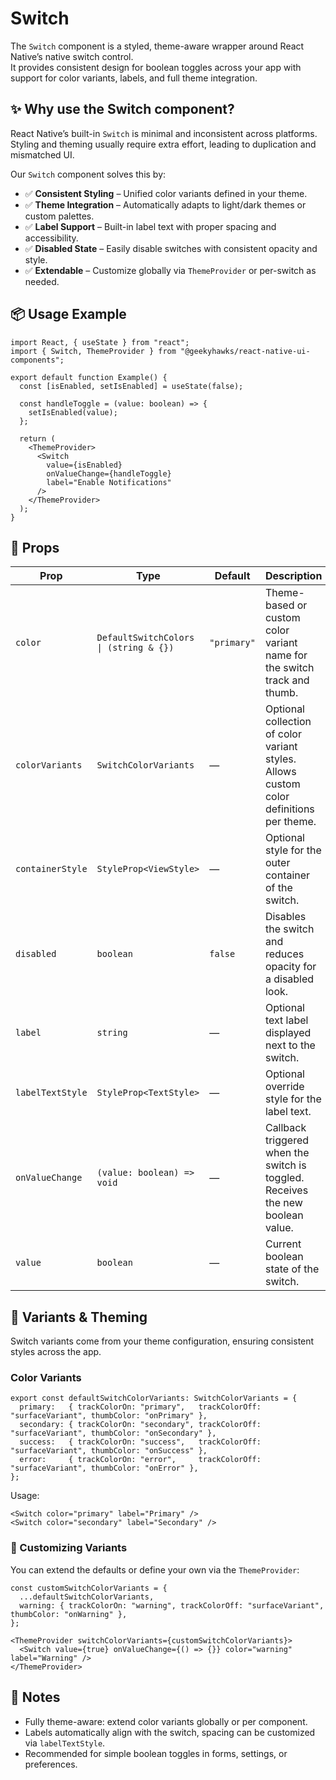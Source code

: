 # Switch

The `Switch` component is a styled, theme-aware wrapper around React Native’s native switch control.  
It provides consistent design for boolean toggles across your app with support for color variants, labels, and full theme integration.

## ✨ Why use the Switch component?

React Native’s built-in `Switch` is minimal and inconsistent across platforms.  
Styling and theming usually require extra effort, leading to duplication and mismatched UI.

Our `Switch` component solves this by:

- ✅ **Consistent Styling** – Unified color variants defined in your theme.  
- ✅ **Theme Integration** – Automatically adapts to light/dark themes or custom palettes.  
- ✅ **Label Support** – Built-in label text with proper spacing and accessibility.  
- ✅ **Disabled State** – Easily disable switches with consistent opacity and style.  
- ✅ **Extendable** – Customize globally via `ThemeProvider` or per-switch as needed.  


## 📦 Usage Example

```tsx
import React, { useState } from "react";
import { Switch, ThemeProvider } from "@geekyhawks/react-native-ui-components";

export default function Example() {
  const [isEnabled, setIsEnabled] = useState(false);

  const handleToggle = (value: boolean) => {
    setIsEnabled(value);
  };

  return (
    <ThemeProvider>
      <Switch
        value={isEnabled}
        onValueChange={handleToggle}
        label="Enable Notifications"
      />
    </ThemeProvider>
  );
}
```


## 🔧 Props

| Prop              | Type                                           | Default       | Description                                                                                   |
| ----------------- | --------------------------------------------- | ------------- | --------------------------------------------------------------------------------------------- |
| `color`           | `DefaultSwitchColors \| (string & {})`       | `"primary"`   | Theme-based or custom color variant name for the switch track and thumb.                     |
| `colorVariants`   | `SwitchColorVariants`                         | —             | Optional collection of color variant styles. Allows custom color definitions per theme.      |
| `containerStyle`  | `StyleProp<ViewStyle>`                        | —             | Optional style for the outer container of the switch.                                         |
| `disabled`        | `boolean`                                     | `false`       | Disables the switch and reduces opacity for a disabled look.                                  |
| `label`           | `string`                                      | —             | Optional text label displayed next to the switch.                                             |
| `labelTextStyle`  | `StyleProp<TextStyle>`                        | —             | Optional override style for the label text.                                                  |
| `onValueChange`   | `(value: boolean) => void`                    | —             | Callback triggered when the switch is toggled. Receives the new boolean value.               |
| `value`           | `boolean`                                     | —             | Current boolean state of the switch.                                                         |


## 🎨 Variants & Theming

Switch variants come from your theme configuration, ensuring consistent styles across the app.

### Color Variants

```tsx
export const defaultSwitchColorVariants: SwitchColorVariants = {
  primary:   { trackColorOn: "primary",   trackColorOff: "surfaceVariant", thumbColor: "onPrimary" },
  secondary: { trackColorOn: "secondary", trackColorOff: "surfaceVariant", thumbColor: "onSecondary" },
  success:   { trackColorOn: "success",   trackColorOff: "surfaceVariant", thumbColor: "onSuccess" },
  error:     { trackColorOn: "error",     trackColorOff: "surfaceVariant", thumbColor: "onError" },
};
```

Usage:

```tsx
<Switch color="primary" label="Primary" />
<Switch color="secondary" label="Secondary" />
```

### 🔧 Customizing Variants

You can extend the defaults or define your own via the `ThemeProvider`:

```tsx
const customSwitchColorVariants = {
  ...defaultSwitchColorVariants,
  warning: { trackColorOn: "warning", trackColorOff: "surfaceVariant", thumbColor: "onWarning" },
};

<ThemeProvider switchColorVariants={customSwitchColorVariants}>
  <Switch value={true} onValueChange={() => {}} color="warning" label="Warning" />
</ThemeProvider>
```

## 📓 Notes

- Fully theme-aware: extend color variants globally or per component.
- Labels automatically align with the switch, spacing can be customized via `labelTextStyle`.
- Recommended for simple boolean toggles in forms, settings, or preferences.
